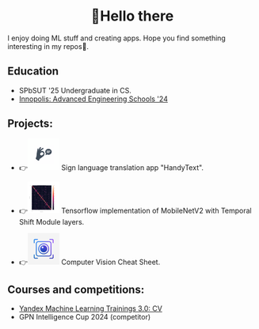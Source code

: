 <h1 align="center">👋Hello there</h1>

I enjoy doing ML stuff and creating apps. Hope you find something interesting in my repos🙂.

## Education
- SPbSUT '25 Undergraduate in CS.
- [Innopolis: Advanced Engineering Schools '24](./Innopolis_certificate.pdf)

## Projects:
- 👉<kbd><a href="https://www.rustore.ru/catalog/app/com.dima_zhogin.HandyText"><img alt="HandyText" src="./Handy_text_icon.png" width="64" /></a></kbd>
 Sign language translation app "HandyText".<br>
  
- 👉<kbd><a href="https://github.com/UnkindGoose/MobileNetV2-TSM"><img alt="MobileNetV2-TSM" src="https://github.com/UnkindGoose/MobileNetV2-TSM/blob/main/confusion_matrix.png" width="64"/></a></kbd>
 Tensorflow implementation of MobileNetV2 with Temporal Shift Module layers.<br>

- 👉<kbd><a href="https://github.com/UnkindGoose/Computer-Vision-Cheat-Sheet"><img alt="CV Cheat Sheet" src="https://github.com/UnkindGoose/Computer-Vision-Cheat-Sheet/blob/main/repo_icon.png" width="64"/></a></kbd>
 Computer Vision Cheat Sheet.<br>
  
## Courses and competitions:
- [Yandex Machine Learning Trainings 3.0: CV](./Yandex_certificate.pdf)
- GPN Intelligence Cup 2024 (competitor)
